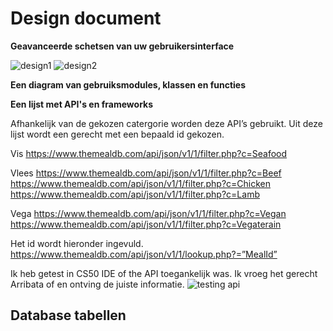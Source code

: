 # Design document 

<b>Geavanceerde schetsen van uw gebruikersinterface</b>

![design1](https://user-images.githubusercontent.com/43133057/50820657-878afe00-132d-11e9-8770-fba02b849740.png)
![design2](https://user-images.githubusercontent.com/43133057/50820658-878afe00-132d-11e9-9080-9297b46e4106.png)

<b>Een diagram van gebruiksmodules, klassen en functies</b>

<b>Een lijst met API's en frameworks</b>

Afhankelijk van de gekozen catergorie worden deze API’s gebruikt. Uit deze lijst wordt een gerecht met een bepaald id gekozen. 

Vis
https://www.themealdb.com/api/json/v1/1/filter.php?c=Seafood

Vlees
https://www.themealdb.com/api/json/v1/1/filter.php?c=Beef
https://www.themealdb.com/api/json/v1/1/filter.php?c=Chicken
https://www.themealdb.com/api/json/v1/1/filter.php?c=Lamb

Vega
https://www.themealdb.com/api/json/v1/1/filter.php?c=Vegan
https://www.themealdb.com/api/json/v1/1/filter.php?c=Vegaterain

Het id wordt hieronder ingevuld. 
https://www.themealdb.com/api/json/v1/1/lookup.php?=”MealId”



Ik heb getest in CS50 IDE of the API toegankelijk was. Ik vroeg het gerecht Arribata of en ontving de juiste informatie. 
![testing api](https://user-images.githubusercontent.com/43133057/50821626-f8331a00-132f-11e9-81a0-bec080b8025a.png)

<b>Database tabellen</b>
-



